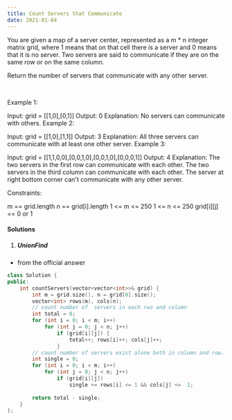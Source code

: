 ```yaml
---
title: Count Servers that Communicate
date: 2021-01-04
---
```

You are given a map of a server center, represented as a m * n integer matrix grid, where 1 means that on that cell there is a server and 0 means that it is no server. Two servers are said to communicate if they are on the same row or on the same column.

Return the number of servers that communicate with any other server.

 

Example 1:



Input: grid = [[1,0],[0,1]]
Output: 0
Explanation: No servers can communicate with others.
Example 2:



Input: grid = [[1,0],[1,1]]
Output: 3
Explanation: All three servers can communicate with at least one other server.
Example 3:



Input: grid = [[1,1,0,0],[0,0,1,0],[0,0,1,0],[0,0,0,1]]
Output: 4
Explanation: The two servers in the first row can communicate with each other. The two servers in the third column can communicate with each other. The server at right bottom corner can't communicate with any other server.
 

Constraints:

m == grid.length
n == grid[i].length
1 <= m <= 250
1 <= n <= 250
grid[i][j] == 0 or 1

#### Solutions

1. ##### UnionFind

- from the official answer

```cpp
class Solution {
public:
    int countServers(vector<vector<int>>& grid) {
        int m = grid.size(), n = grid[0].size();
        vector<int> rows(m), cols(n);
        // count number of  servers in each rwo and column
        int total = 0;
        for (int i = 0; i < m; i++)
            for (int j = 0; j < n; j++)
                if (grid[i][j]) {
                    total++; rows[i]++; cols[j]++;
                }
        // count number of servers exist alone both in column and row.
        int single = 0;
        for (int i = 0; i < m; i++)
            for (int j = 0; j < n; j++)
                if (grid[i][j])
                    single += rows[i] <= 1 && cols[j] <=  1;
    
        return total - single;
    }
};
```